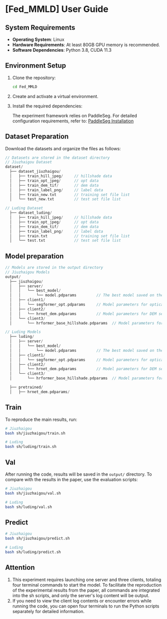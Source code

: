 # [Fed_MMLD] User Guide

## System Requirements

- **Operating System**: Linux
- **Hardware Requirements**: At least 80GB GPU memory is recommended.
- **Software Dependencies**: Python 3.8, CUDA 11.3

## Environment Setup

1. Clone the repository:

   ```bash
   cd Fed_MMLD
   ```

2. Create and activate a virtual environment.

3. Install the required dependencies:

   The experiment framework relies on PaddleSeg. For detailed configuration requirements, refer to: [PaddleSeg Installation](https://github.com/PaddlePaddle/PaddleSeg/blob/release/2.9.1/docs/install.md)

## Dataset Preparation

Download the datasets  and organize the files as follows:

```kotlin
// Datasets are stored in the dataset directory
// Jiuzhaigou Dataset
dataset/
  ├── dataset_jiuzhaigou/
  │   ├── train_hill_jpeg/     // hillshade data
  │   ├── train_opt_jpeg/      // opt data
  │   ├── train_dem_tif/       // dem data
  │   ├── train_label_png/     // label data
  │   ├── train_new.txt        // training set file list
  │   └── test_new.txt         // test set file list

// Luding Dataset
  ├── dataset_luding/
  │   ├── train_hill_jpeg/     // hillshade data
  │   ├── train_opt_jpeg/      // opt data
  │   ├── train_dem_tif/       // dem data
  │   ├── train_label_png/     // label data
  │   ├── train.txt            // training set file list
  │   └── test.txt             // test set file list
```

## Model preparation

```kotlin
// Models are stored in the output directory
// Jiuzhaigou Models
output/
  ├── jiuzhaigou/
  │   ├── server/
  │   │   └── best_model/
  │   │       └── model.pdparams         // The best model saved on the server
  │   ├── client1/
  │   │   └── segformer_opt.pdparams     // Model parameters for optical segmentation
  │   ├── client2/
  │   │   └── hrnet_dem.pdparams         // Model parameters for DEM segmentation
  │   └── client3/
  │       └── hrformer_base_hillshade.pdparams  // Model parameters for hillshade segmentation

// Luding Models
  ├── luding/
  │   ├── server/
  │   │   └── best_model/
  │   │       └── model.pdparams         // The best model saved on the server
  │   ├── client1/
  │   │   └── segformer_opt.pdparams     // Model parameters for optical segmentation
  │   ├── client2/
  │   │   └── hrnet_dem.pdparams         // Model parameters for DEM segmentation
  │   └── client3/
  │       └── hrformer_base_hillshade.pdparams  // Model parameters for hillshade segmentation

  ├── pretrained/
  │   ├── hrnet_dem.pdparams/
```



## Train

To reproduce the main results, run:

```bash
# Jiuzhaigou
bash sh/jiuzhaigou/train.sh

# Luding
bash sh/luding/train.sh
```

## Val

After running the code, results will be saved in the `output/` directory. To compare with the results in the paper, use the evaluation scripts:

```bash
# Jiuzhaigou
bash sh/jiuzhaigou/val.sh 

# Luding
bash sh/luding/val.sh
```

## Predict

```bash
# Jiuzhaigou
bash sh/jiuzhaigou/predict.sh

# Luding
bash sh/luding/predict.sh
```

## Attention

1. This experiment requires launching one server and three clients, totaling four terminal commands to start the model. To facilitate the reproduction of the experimental results from the paper, all commands are integrated into the sh scripts, and only the server's log content will be output.
2. If you need to view the client log contents or encounter errors while running the code, you can open four terminals to run the Python scripts separately for detailed information.

